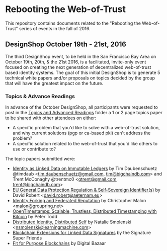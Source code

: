 # Rebooting the Web-of-Trust

This repository contains documents related to the "Rebooting the Web-of-Trust" series of events in the fall of 2016.

## DesignShop October 19th - 21st, 2016

The third DesignShop event, to be held in the San Francisco Bay Area on October 19th, 20th, & the 21st 2016, is a facilitated, invite-only event focused on creating the next generation of decentralized web-of-trust based identity systems. The goal of this initial DesignShop is to generate 5 technical white papers and/or proposals on topics decided by the group that will have the greatest impact on the future.

### Topics & Advance Readings

In advance of the October DesignShop, all participants were requested to post in the [Topics and Advanced Readings](topics-and-advance-readings) folder a 1 or 2 page topics paper to be shared with other attendees on either:
* A specific problem that you'd like to solve with a web-of-trust solution, and why current solutions (pgp or ca-based pki) can't address the problem?
*  A specific solution related to the web-of-trust that you'd like others to use or contribute to?

The topic papers submitted were:

* [Identity as Linked Data on Immutable Ledgers](https://github.com/WebOfTrustInfo/rebooting-the-web-of-trust-fall2016/blob/master/topics-and-advance-readings/identity-as-linked-data-on-immutable-ledgers.md) by Tim Daubenschuetz @timdaub \<tim.daubenschuetz@gmail.com, tim@bigchaindb.com\> and Trent McConaghy @trentmc0 \<gtrent@gmail.com, trent@bigchaindb.com\>
* [EU General Data Protection Regulation & Self-Sovereign Identifier(s)](https://github.com/WebOfTrustInfo/rebooting-the-web-of-trust-fall2016/blob/master/topics-and-advance-readings/EU%20General%20Data%20Protection%20Regulation%20%26%20Self-Sovereign%20Identifier(s)) by David Robert \<david.robert@aeternam.eu\>
* [Identity Forking and Federated Reputation](https://github.com/WebOfTrustInfo/rebooting-the-web-of-trust-fall2016/blob/master/topics-and-advance-readings/identity-forking-and-federated-reputation.md) by Christopher Malon \<malon@groupring.net\>
* [OpenTimestamps: Scalable, Trustless, Distributed Timestamping with Bitcoin](https://github.com/WebOfTrustInfo/rebooting-the-web-of-trust-fall2016/blob/master/topics-and-advance-readings/opentimestamps.md) by Peter Todd
* [Distributed Identity, Distributed Self](https://github.com/WebOfTrustInfo/rebooting-the-web-of-trust-fall2016/blob/master/topics-and-advance-readings/DistributedIdentityDistributedSelf.md) by Natalie Smolenski \<nsmolenski@learningmachine.com\>
* [Blockchain Extensions for Linked Data Signatures](https://github.com/WebOfTrustInfo/rebooting-the-web-of-trust-fall2016/blob/master/topics-and-advance-readings/blockchain-extensions-for-linked-data-signatures.md) by the Signature Super Friends
* [Fit for Purpose Blockchains](https://github.com/WebOfTrustInfo/rebooting-the-web-of-trust-fall2016/blob/master/topics-and-advance-readings/fit-for-purpose-blockchains.md) by Digital Bazaar
